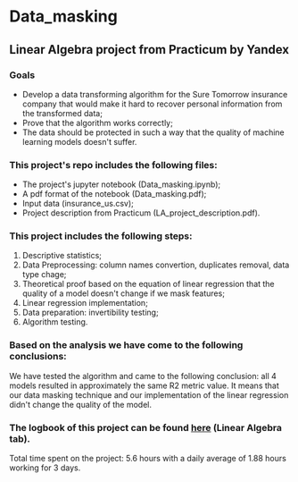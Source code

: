# Data_masking
## Linear Algebra project from Practicum by Yandex

### Goals

- Develop a data transforming algorithm  for the Sure Tomorrow insurance company that would make it hard to recover personal information from the transformed data;
- Prove that the algorithm works correctly; 
- The data should be protected in such a way that the quality of machine learning models doesn't suffer.

### This project's repo includes the following files:

- The project's jupyter notebook (Data_masking.ipynb);
- A pdf format of the notebook (Data_masking.pdf);
- Input data (insurance_us.csv);
- Project description from Practicum (LA_project_description.pdf).

### This project includes the following steps:

1. Descriptive statistics;
2. Data Preprocessing: column names convertion, duplicates removal, data type chage;
3. Theoretical proof based on the equation of linear regression that the quality of a model doesn't change if we mask features;
4. Linear regression implementation;
5. Data preparation: invertibility testing;
6. Algorithm testing.

### Based on the analysis we have come to the following conclusions:

We have tested the algorithm and came to the following conclusion: all 4 models resulted in approximately the same R2 metric value. It means that our data masking technique and our implementation of the linear regression didn't change the quality of the model.


### The logbook of this project can be found [here](https://docs.google.com/spreadsheets/d/1SrGdReexaSEomJGS6yR6cRwJtHA_XqpprnLaE7B6Ayg/edit#gid=924050647) (Linear Algebra tab).
Total time spent on the project: 5.6 hours with a daily average of 1.88 hours working for 3 days.
